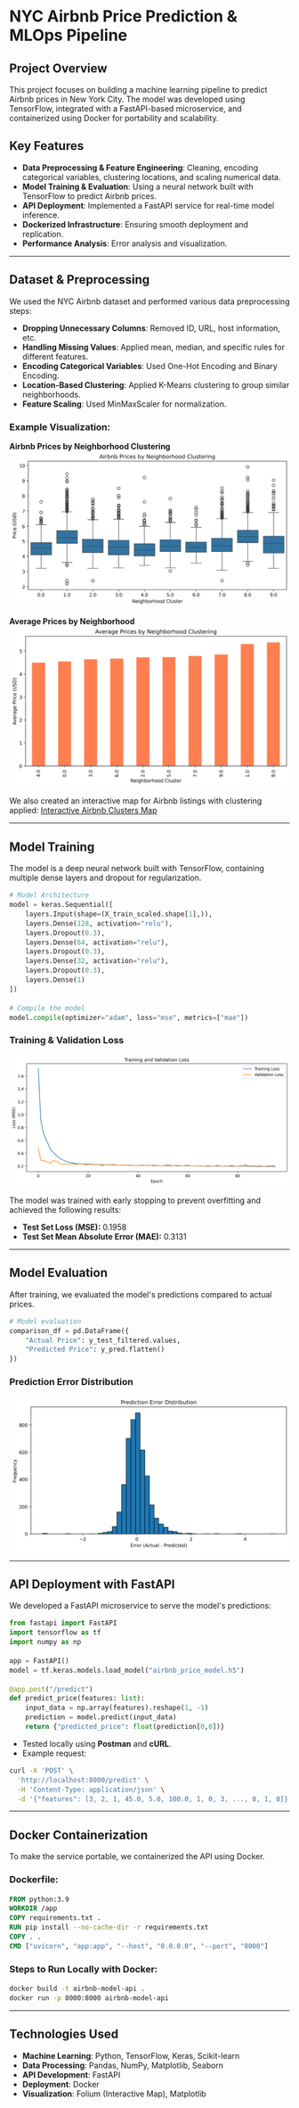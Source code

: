 # NYC Airbnb Price Prediction & MLOps Pipeline

## Project Overview
This project focuses on building a machine learning pipeline to predict Airbnb prices in New York City. The model was developed using TensorFlow, integrated with a FastAPI-based microservice, and containerized using Docker for portability and scalability.

## Key Features
- **Data Preprocessing & Feature Engineering**: Cleaning, encoding categorical variables, clustering locations, and scaling numerical data.
- **Model Training & Evaluation**: Using a neural network built with TensorFlow to predict Airbnb prices.
- **API Deployment**: Implemented a FastAPI service for real-time model inference.
- **Dockerized Infrastructure**: Ensuring smooth deployment and replication.
- **Performance Analysis**: Error analysis and visualization.

---

## Dataset & Preprocessing
We used the NYC Airbnb dataset and performed various data preprocessing steps:
- **Dropping Unnecessary Columns**: Removed ID, URL, host information, etc.
- **Handling Missing Values**: Applied mean, median, and specific rules for different features.
- **Encoding Categorical Variables**: Used One-Hot Encoding and Binary Encoding.
- **Location-Based Clustering**: Applied K-Means clustering to group similar neighborhoods.
- **Feature Scaling**: Used MinMaxScaler for normalization.

### Example Visualization:
**Airbnb Prices by Neighborhood Clustering**
![Neighborhood Clustering](images/neighborhood.png)

**Average Prices by Neighborhood**
![Average Prices](images/average-prices.png)

We also created an interactive map for Airbnb listings with clustering applied:
[Interactive Airbnb Clusters Map](airbnb_clusters.html)

---

## Model Training
The model is a deep neural network built with TensorFlow, containing multiple dense layers and dropout for regularization.

```python
# Model Architecture
model = keras.Sequential([
    layers.Input(shape=(X_train_scaled.shape[1],)),
    layers.Dense(128, activation="relu"),
    layers.Dropout(0.3),
    layers.Dense(64, activation="relu"),
    layers.Dropout(0.3),
    layers.Dense(32, activation="relu"),
    layers.Dropout(0.3),
    layers.Dense(1)
])

# Compile the model
model.compile(optimizer="adam", loss="mse", metrics=["mae"])
```

### Training & Validation Loss
![Training Validation Loss](images/training-validation.png)

The model was trained with early stopping to prevent overfitting and achieved the following results:
- **Test Set Loss (MSE):** 0.1958
- **Test Set Mean Absolute Error (MAE):** 0.3131

---

## Model Evaluation
After training, we evaluated the model's predictions compared to actual prices.

```python
# Model evaluation
comparison_df = pd.DataFrame({
    "Actual Price": y_test_filtered.values,
    "Predicted Price": y_pred.flatten()
})
```

### Prediction Error Distribution
![Prediction Error Distribution](images/pred-error.png)

---

## API Deployment with FastAPI
We developed a FastAPI microservice to serve the model's predictions:

```python
from fastapi import FastAPI
import tensorflow as tf
import numpy as np

app = FastAPI()
model = tf.keras.models.load_model("airbnb_price_model.h5")

@app.post("/predict")
def predict_price(features: list):
    input_data = np.array(features).reshape(1, -1)
    prediction = model.predict(input_data)
    return {"predicted_price": float(prediction[0,0])}
```

- Tested locally using **Postman** and **cURL**.
- Example request:
```bash
curl -X 'POST' \
  'http://localhost:8000/predict' \
  -H 'Content-Type: application/json' \
  -d '{"features": [3, 2, 1, 45.0, 5.0, 100.0, 1, 0, 3, ..., 0, 1, 0]}'
```

---

## Docker Containerization
To make the service portable, we containerized the API using Docker.

### Dockerfile:
```dockerfile
FROM python:3.9
WORKDIR /app
COPY requirements.txt .
RUN pip install --no-cache-dir -r requirements.txt
COPY . .
CMD ["uvicorn", "app:app", "--host", "0.0.0.0", "--port", "8000"]
```

### Steps to Run Locally with Docker:
```bash
docker build -t airbnb-model-api .
docker run -p 8000:8000 airbnb-model-api
```

---

## Technologies Used
- **Machine Learning**: Python, TensorFlow, Keras, Scikit-learn
- **Data Processing**: Pandas, NumPy, Matplotlib, Seaborn
- **API Development**: FastAPI
- **Deployment**: Docker
- **Visualization**: Folium (Interactive Map), Matplotlib


